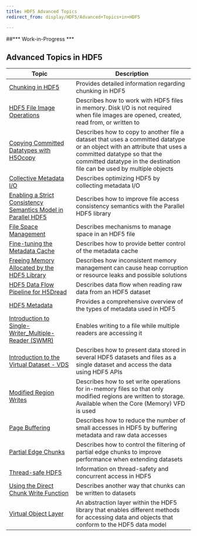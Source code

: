 ```yaml
---
title: HDF5 Advanced Topics
redirect_from: display/HDF5/Advanced+Topics+in+HDF5

---
```


##\*\*\* Work-in-Progress \*\*\*

## Advanced Topics in HDF5

| Topic                         | Description                                                  |
| ----------------------------- | ------------------------------------------------------------ |
| [Chunking in HDF5](advanced_topics/chunking_in_hdf5.md) | Provides detailed information regarding chunking in HDF5 |
| [HDF5 File Image Operations](https://docs.hdfgroup.org/hdf5/rfc/HDF5FileImageOperations.pdf) | Describes how to work with HDF5 files in memory. Disk I/O is not required when file images are opened, created, read from, or written to |
| [Copying Committed Datatypes with H5Ocopy](advanced_topics/CopyingCommittedDatatypesWithH5Ocopy.pdf) | Describes how to copy to another file a dataset that uses a committed datatype or an object with an attribute that uses a committed datatype so that the committed datatype in the destination file can be used by multiple objects|
| [Collective Metadata I/O](advanced_topics/collective_metaIO.md) | Describes optimizing HDF5 by collecting metadata I/O |
| [Enabling a Strict Consistency Semantics Model in Parallel HDF5](https://docs.hdfgroup.org/hdf5/rfc/RFC%20PHDF5%20Consistency%20Semantics%20MC%20120328.docx.pdf) | Describes how to improve file access consistency semantics with the Parallel HDF5 library |
| [File Space Management](advanced_topics/) | Describes mechanisms to manage space in an HDF5 file |
| [Fine-tuning the Metadata Cache](advanced_topics/) | Describes how to provide better control of the metadata cache |
| [Freeing Memory Allocated by the HDF5 Library](https://docs.hdfgroup.org/hdf5/rfc/RFC%20H5free_memory%20v2.pdf) | Describes how inconsistent memory management can cause heap corruption or resource leaks and possible solutions |
| [HDF5 Data Flow Pipeline for H5Dread](https://github.com/HDFGroup/hdf5doc/blob/master/html/Advanced/DataFlow_H5Dread/DataFlow_H5Dread.pdf) | Describes data flow when reading raw data from an HDF5 dataset |
| [HDF5 Metadata](advanced_topics/) | Provides a comprehensive overview of the types of metadata used in HDF5 |
| [Introduction to Single-Writer_Multiple-Reader (SWMR)](advanced_topics/intro_SWMR.md) | Enables writing to a file while multiple readers are accessing it |
| [Introduction to the Virtual Dataset - VDS](advanced_topics/intro_VDS.md) | Describes how to present data stored in several HDF5 datasets and files as a single dataset and access the data using HDF5 APIs |
| [Modified Region Writes](advanced_topics/ModifiedRegionWrites.pdf) | Describes how to set write operations for in-memory files so that only modified regions are written to storage. Available when the Core (Memory) VFD is used |
| [Page Buffering](https://docs.hdfgroup.org/hdf5/rfc/RFC-Page_Buffering.pdf) | Describes how to reduce the number of small accesses in HDF5 by buffering metadata and raw data accesses |
| [Partial Edge Chunks](advanced_topics/) | Describes how to control the filtering of partial edge chunks to improve performance when extending datasets |
| [Thread-safe HDF5](advanced_topics/) | Information on thread-safety and concurrent access in HDF5 |
| [Using the Direct Chunk Write Function ](https://docs.hdfgroup.org/hdf5/rfc/DECTRIS%20Integration%20RFC%202012-11-29.pdf) | Describes another way that chunks can be written to datasets |
| [Virtual Object Layer](https://docs.hdfgroup.org/hdf5/develop/_h5_v_l__u_g.html) | An abstraction layer within the HDF5 library that enables different methods for accessing data and objects that conform to the HDF5 data model |

